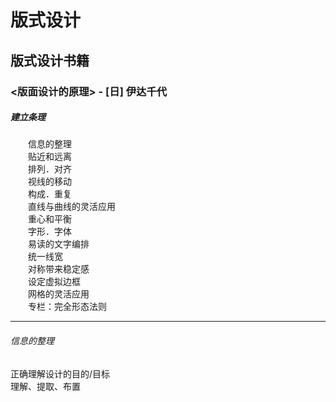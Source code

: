 # 版式设计
## 版式设计书籍
### <版面设计的原理> - [日] 伊达千代
##### 建立条理  
　　信息的整理  
　　贴近和远离  
　　排列．对齐  
　　视线的移动  
　　构成．重复  
　　直线与曲线的灵活应用  
　　重心和平衡  
　　字形．字体  
　　易读的文字编排  
　　统一线宽  
　　对称带来稳定感  
　　设定虚拟边框  
　　网格的灵活应用  
　　专栏：完全形态法则

---
###### 信息的整理
正确理解设计的目的/目标  
理解、提取、布置

　　
　　
